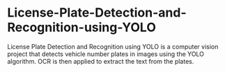 # License-Plate-Detection-and-Recognition-using-YOLO
License Plate Detection and Recognition using YOLO is a computer vision project that detects vehicle number plates in images using the YOLO algorithm. OCR is then applied to extract the text from the plates.
